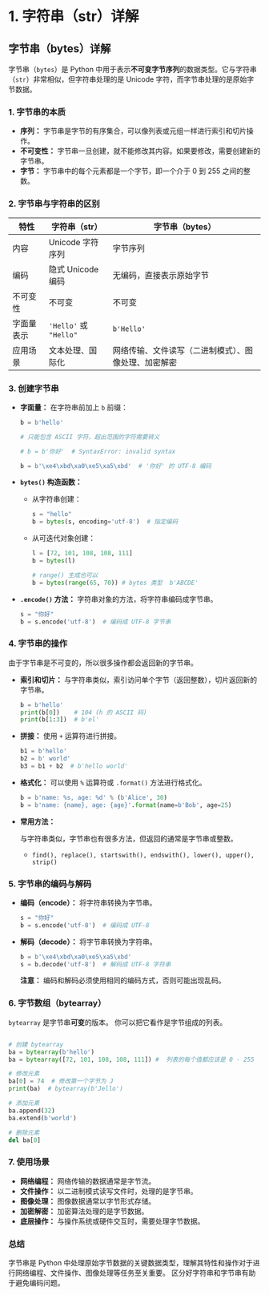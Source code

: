 
# 1. 字符串（str）详解

## 字节串（bytes）详解

字节串（`bytes`）是 Python 中用于表示**不可变字节序列**的数据类型。它与字符串（`str`）非常相似，但字符串处理的是 Unicode 字符，而字节串处理的是原始字节数据。

### 1. 字节串的本质

* **序列：** 字节串是字节的有序集合，可以像列表或元组一样进行索引和切片操作。
* **不可变性：** 字节串一旦创建，就不能修改其内容。如果要修改，需要创建新的字节串。
* **字节：** 字节串中的每个元素都是一个字节，即一个介于 0 到 255 之间的整数。

### 2. 字节串与字符串的区别

| 特性        | 字符串（str）                                  | 字节串（bytes）                                  |
| ----------- | -------------------------------------------- | -------------------------------------------- |
| 内容        | Unicode 字符序列                             | 字节序列                                         |
| 编码        | 隐式 Unicode 编码                             | 无编码，直接表示原始字节                               |
| 不可变性     | 不可变                                        | 不可变                                        |
| 字面量表示    | `'Hello'` 或 `"Hello"`                       | `b'Hello'`                                    |
| 应用场景     | 文本处理、国际化                                | 网络传输、文件读写（二进制模式）、图像处理、加密解密 |

### 3. 创建字节串

* **字面量：** 在字符串前加上 `b` 前缀：

    ```python
    b = b'hello'

    # 只能包含 ASCII 字符，超出范围的字符需要转义

    # b = b'你好'  # SyntaxError: invalid syntax

    b = b'\xe4\xbd\xa0\xe5\xa5\xbd'  # '你好' 的 UTF-8 编码
    ```

* **`bytes()` 构造函数：**

  * 从字符串创建：

    ```python
    s = "hello"
    b = bytes(s, encoding='utf-8')  # 指定编码
    ```

  * 从可迭代对象创建：

    ```python
    l = [72, 101, 108, 108, 111]
    b = bytes(l)

    # range() 生成也可以
    b = bytes(range(65, 70)) # bytes 类型  b'ABCDE'
    ```

* **`.encode()` 方法：**  字符串对象的方法，将字符串编码成字节串。

    ```python
    s = "你好"
    b = s.encode('utf-8')  # 编码成 UTF-8 字节串
    ```

### 4. 字节串的操作

由于字节串是不可变的，所以很多操作都会返回新的字节串。

* **索引和切片：**  与字符串类似，索引访问单个字节（返回整数），切片返回新的字节串。

    ```python
    b = b'hello'
    print(b[0])    # 104 (h 的 ASCII 码)
    print(b[1:3])  # b'el'
    ```

* **拼接：** 使用 `+` 运算符进行拼接。

    ```python
    b1 = b'hello'
    b2 = b' world'
    b3 = b1 + b2  # b'hello world'
    ```

* **格式化：**  可以使用 `%` 运算符或 `.format()` 方法进行格式化。

    ```python
    b = b'name: %s, age: %d' % (b'Alice', 30)
    b = b'name: {name}, age: {age}'.format(name=b'Bob', age=25)
    ```

* **常用方法：**

    与字符串类似，字节串也有很多方法，但返回的通常是字节串或整数。

  * `find(), replace(), startswith(), endswith(), lower(), upper(), strip()`

### 5. 字节串的编码与解码

* **编码（encode）：**  将字符串转换为字节串。

    ```python
    s = "你好"
    b = s.encode('utf-8')  # 编码成 UTF-8
    ```

* **解码（decode）：**  将字节串转换为字符串。

    ```python
    b = b'\xe4\xbd\xa0\xe5\xa5\xbd'
    s = b.decode('utf-8')  # 解码成 UTF-8 字符串
    ```

    **注意：**  编码和解码必须使用相同的编码方式，否则可能出现乱码。

### 6. 字节数组（bytearray）

`bytearray` 是字节串**可变**的版本。  你可以把它看作是字节组成的列表。

```python

# 创建 bytearray
ba = bytearray(b'hello')
ba = bytearray([72, 101, 108, 108, 111]) #  列表的每个值都应该是 0 - 255

# 修改元素
ba[0] = 74  # 修改第一个字节为 J
print(ba)  # bytearray(b'Jello')

# 添加元素
ba.append(32)
ba.extend(b'world')

# 删除元素
del ba[0]

```

### 7. 使用场景

* **网络编程：**  网络传输的数据通常是字节流。
* **文件操作：**  以二进制模式读写文件时，处理的是字节串。
* **图像处理：**  图像数据通常以字节形式存储。
* **加密解密：**  加密算法处理的是字节数据。
* **底层操作：**  与操作系统或硬件交互时，需要处理字节数据。

### 总结

字节串是 Python 中处理原始字节数据的关键数据类型，理解其特性和操作对于进行网络编程、文件操作、图像处理等任务至关重要。 区分好字符串和字节串有助于避免编码问题。
